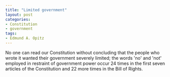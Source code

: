```yaml
---
title: "Limited government"
layout: post
categories:
- Constitution
- government
tags:
- Edmund A. Opitz
---
```


No one can read our Constitution without concluding that the people who wrote it wanted their government severely limited; the words 'no' and 'not' employed in restraint of government power occur 24 times in the first seven articles of the Constitution and 22 more times in the Bill of Rights.